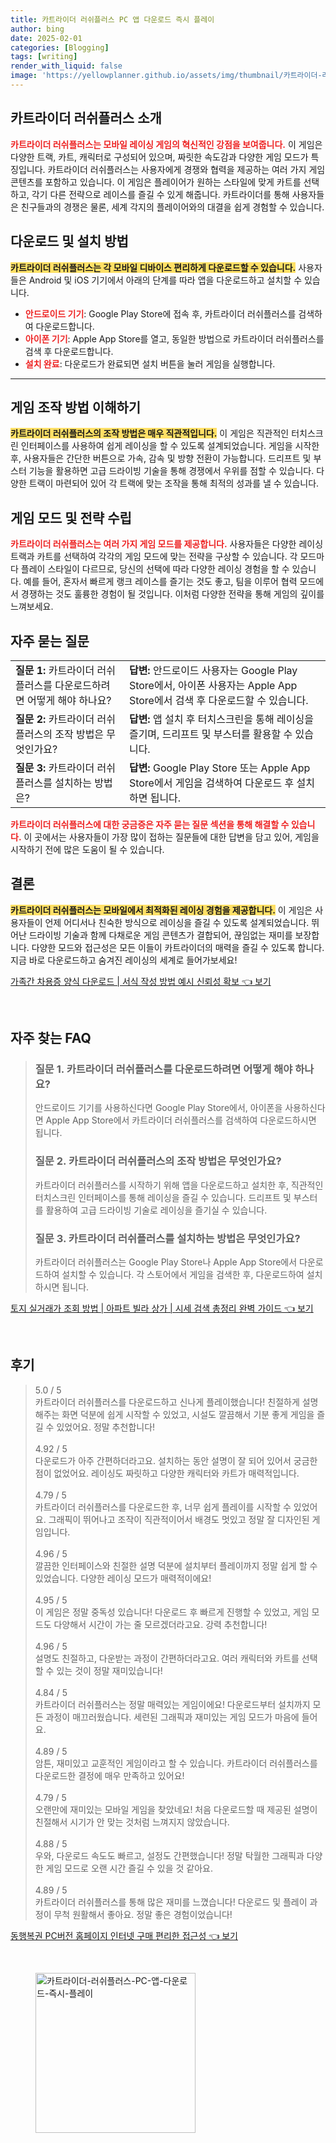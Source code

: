 ```yaml
---
title: 카트라이더 러쉬플러스 PC 앱 다운로드 즉시 플레이
author: bing
date: 2025-02-01
categories: [Blogging]
tags: [writing]
render_with_liquid: false
image: 'https://yellowplanner.github.io/assets/img/thumbnail/카트라이더-러쉬플러스-PC-앱-다운로드-즉시-플레이.webp'
---
```



<h2 id='카트라이더_러쉬플러스_소개'>카트라이더 러쉬플러스 소개</h2>

<p><b><span style="color: #ee2323;">카트라이더 러쉬플러스는 모바일 레이싱 게임의 혁신적인 강점을 보여줍니다.</span></b> 이 게임은 다양한 트랙, 카트, 캐릭터로 구성되어 있으며, 짜릿한 속도감과 다양한 게임 모드가 특징입니다. 카트라이더 러쉬플러스는 사용자에게 경쟁와 협력을 제공하는 여러 가지 게임 콘텐츠를 포함하고 있습니다. 이 게임은 플레이어가 원하는 스타일에 맞게 카트를 선택하고, 각기 다른 전략으로 레이스를 즐길 수 있게 해줍니다. 카트라이더를 통해 사용자들은 친구들과의 경쟁은 물론, 세계 각지의 플레이어와의 대결을 쉽게 경험할 수 있습니다.</p>

<h2 id='다운로드_및_설치'>다운로드 및 설치 방법</h2>

<p><b><span style="background-color: #ffe066;">카트라이더 러쉬플러스는 각 모바일 디바이스 편리하게 다운로드할 수 있습니다.</span></b> 사용자들은 Android 및 iOS 기기에서 아래의 단계를 따라 앱을 다운로드하고 설치할 수 있습니다.</p>

<ul>
    <li><b><span style="color: #ee2323;">안드로이드 기기</span></b>: Google Play Store에 접속 후, 카트라이더 러쉬플러스를 검색하여 다운로드합니다.</li>
    <li><b><span style="color: #ee2323;">아이폰 기기</span></b>: Apple App Store를 열고, 동일한 방법으로 카트라이더 러쉬플러스를 검색 후 다운로드합니다.</li>
    <li><b><span style="color: #ee2323;">설치 완료</span></b>: 다운로드가 완료되면 설치 버튼을 눌러 게임을 실행합니다.</li>
</ul>

<hr />

<h2 id='게임_조작_방법'>게임 조작 방법 이해하기</h2>

<p><b><span style="background-color: #ffe066;">카트라이더 러쉬플러스의 조작 방법은 매우 직관적입니다.</span></b> 이 게임은 직관적인 터치스크린 인터페이스를 사용하여 쉽게 레이싱을 할 수 있도록 설계되었습니다. 게임을 시작한 후, 사용자들은 간단한 버튼으로 가속, 감속 및 방향 전환이 가능합니다. 드리프트 및 부스터 기능을 활용하면 고급 드라이빙 기술을 통해 경쟁에서 우위를 점할 수 있습니다. 다양한 트랙이 마련되어 있어 각 트랙에 맞는 조작을 통해 최적의 성과를 낼 수 있습니다.</p>

<h2 id='게임_모드_및_전략'>게임 모드 및 전략 수립</h2>

<p><b><span style="color: #ee2323;">카트라이더 러쉬플러스는 여러 가지 게임 모드를 제공합니다.</span></b> 사용자들은 다양한 레이싱 트랙과 카트를 선택하여 각각의 게임 모드에 맞는 전략을 구상할 수 있습니다. 각 모드마다 플레이 스타일이 다르므로, 당신의 선택에 따라 다양한 레이싱 경험을 할 수 있습니다. 예를 들어, 혼자서 빠르게 랭크 레이스를 즐기는 것도 좋고, 팀을 이루어 협력 모드에서 경쟁하는 것도 훌륭한 경험이 될 것입니다. 이처럼 다양한 전략을 통해 게임의 깊이를 느껴보세요.</p>

<h2 id='자주_묻는_질문'>자주 묻는 질문</h2>

<table>
    <tr>
        <td><b>질문 1:</b> 카트라이더 러쉬플러스를 다운로드하려면 어떻게 해야 하나요?</td>
        <td><b>답변:</b> 안드로이드 사용자는 Google Play Store에서, 아이폰 사용자는 Apple App Store에서 검색 후 다운로드할 수 있습니다.</td>
    </tr>
    <tr>
        <td><b>질문 2:</b> 카트라이더 러쉬플러스의 조작 방법은 무엇인가요?</td>
        <td><b>답변:</b> 앱 설치 후 터치스크린을 통해 레이싱을 즐기며, 드리프트 및 부스터를 활용할 수 있습니다.</td>
    </tr>
    <tr>
        <td><b>질문 3:</b> 카트라이더 러쉬플러스를 설치하는 방법은?</td>
        <td><b>답변:</b> Google Play Store 또는 Apple App Store에서 게임을 검색하여 다운로드 후 설치하면 됩니다.</td>
    </tr>
</table>

<p><b><span style="color: #ee2323;">카트라이더 러쉬플러스에 대한 궁금증은 자주 묻는 질문 섹션을 통해 해결할 수 있습니다.</span></b> 이 곳에서는 사용자들이 가장 많이 접하는 질문들에 대한 답변을 담고 있어, 게임을 시작하기 전에 많은 도움이 될 수 있습니다.</p>

<h2 id='결론'>결론</h2>

<p><b><span style="background-color: #ffe066;">카트라이더 러쉬플러스는 모바일에서 최적화된 레이싱 경험을 제공합니다.</span></b> 이 게임은 사용자들이 언제 어디서나 친숙한 방식으로 레이싱을 즐길 수 있도록 설계되었습니다. 뛰어난 드라이빙 기술과 함께 다채로운 게임 콘텐츠가 결합되어, 끊임없는 재미를 보장합니다. 다양한 모드와 접근성은 모든 이들이 카트라이더의 매력을 즐길 수 있도록 합니다. 지금 바로 다운로드하고 숨겨진 레이싱의 세계로 들어가보세요!</p>


<p><a class="click-button" title="가족간 차용증 양식 다운로드 | 서식 작성 방법 예시 신뢰성 확보" href="https://yellowplanner.github.io/posts/%EA%B0%80%EC%A1%B1%EA%B0%84-%EC%B0%A8%EC%9A%A9%EC%A6%9D-%EC%96%91%EC%8B%9D-%EB%8B%A4%EC%9A%B4%EB%A1%9C%EB%93%9C-%EC%84%9C%EC%8B%9D-%EC%9E%91%EC%84%B1-%EB%B0%A9%EB%B2%95-%EC%98%88%EC%8B%9C-%EC%8B%A0%EB%A2%B0%EC%84%B1-%ED%99%95%EB%B3%B4/" rel="dofollow">가족간 차용증 양식 다운로드 | 서식 작성 방법 예시 신뢰성 확보 👈 보기</a></p><br>
<h2 id='자주_찾는_FAQ'>자주 찾는 FAQ</h2>
<div itemscope="" itemtype="https://schema.org/FAQPage"> 
<blockquote> 
<div itemscope="" itemprop="mainEntity" itemtype="https://schema.org/Question"> 
<h3 itemprop="name">질문 1. 카트라이더 러쉬플러스를 다운로드하려면 어떻게 해야 하나요?</h3> 
<div itemscope="" itemprop="acceptedAnswer" itemtype="https://schema.org/Answer"> 
<span itemprop="text"> 
<p>안드로이드 기기를 사용하신다면 Google Play Store에서, 아이폰을 사용하신다면 Apple App Store에서 카트라이더 러쉬플러스를 검색하여 다운로드하시면 됩니다.</p> 
</span> 
</div> 
</div> 

<div itemscope="" itemprop="mainEntity" itemtype="https://schema.org/Question"> 
<h3 itemprop="name">질문 2. 카트라이더 러쉬플러스의 조작 방법은 무엇인가요?</h3> 
<div itemscope="" itemprop="acceptedAnswer" itemtype="https://schema.org/Answer"> 
<span itemprop="text"> 
<p>카트라이더 러쉬플러스를 시작하기 위해 앱을 다운로드하고 설치한 후, 직관적인 터치스크린 인터페이스를 통해 레이싱을 즐길 수 있습니다. 드리프트 및 부스터를 활용하여 고급 드라이빙 기술로 레이싱을 즐기실 수 있습니다.</p> 
</span> 
</div> 
</div> 

<div itemscope="" itemprop="mainEntity" itemtype="https://schema.org/Question"> 
<h3 itemprop="name">질문 3. 카트라이더 러쉬플러스를 설치하는 방법은 무엇인가요?</h3> 
<div itemscope="" itemprop="acceptedAnswer" itemtype="https://schema.org/Answer"> 
<span itemprop="text"> 
<p>카트라이더 러쉬플러스는 Google Play Store나 Apple App Store에서 다운로드하여 설치할 수 있습니다. 각 스토어에서 게임을 검색한 후, 다운로드하여 설치하시면 됩니다.</p> 
</span> 
</div> 
</div> 
</blockquote> 
</div>
<p><a class="click-button" title="토지 실거래가 조회 방법 | 아파트 빌라 상가 | 시세 검색 총정리 완벽 가이드" href="https://yellowplanner.github.io/posts/%ED%86%A0%EC%A7%80-%EC%8B%A4%EA%B1%B0%EB%9E%98%EA%B0%80-%EC%A1%B0%ED%9A%8C-%EB%B0%A9%EB%B2%95-%EC%95%84%ED%8C%8C%ED%8A%B8-%EB%B9%8C%EB%9D%BC-%EC%83%81%EA%B0%80-%EC%8B%9C%EC%84%B8-%EA%B2%80%EC%83%89-%EC%B4%9D%EC%A0%95%EB%A6%AC-%EC%99%84%EB%B2%BD-%EA%B0%80%EC%9D%B4%EB%93%9C/" rel="dofollow">토지 실거래가 조회 방법 | 아파트 빌라 상가 | 시세 검색 총정리 완벽 가이드 👈 보기</a></p><br>
<h2 id='후기'>후기</h2>
<div itemscope itemtype="https://schema.org/Product">
  <blockquote>
  <div itemprop="review" itemscope itemtype="https://schema.org/Review">
      <div itemprop="reviewRating" itemscope itemtype="https://schema.org/Rating"> <span itemprop="ratingValue">5.0</span> / <span itemprop="bestRating">5</span> </div>
      <span itemprop="reviewBody">카트라이더 러쉬플러스를 다운로드하고 신나게 플레이했습니다! 친절하게 설명해주는 화면 덕분에 쉽게 시작할 수 있었고, 시설도 깔끔해서 기분 좋게 게임을 즐길 수 있었어요. 정말 추천합니다!</span>
  </div>
  <br>
  <div itemprop="review" itemscope itemtype="https://schema.org/Review">
      <div itemprop="reviewRating" itemscope itemtype="https://schema.org/Rating"> <span itemprop="ratingValue">4.92</span> / <span itemprop="bestRating">5</span> </div>
      <span itemprop="reviewBody">다운로드가 아주 간편하더라고요. 설치하는 동안 설명이 잘 되어 있어서 궁금한 점이 없었어요. 레이싱도 짜릿하고 다양한 캐릭터와 카트가 매력적입니다.</span>
  </div>
  <br>
  <div itemprop="review" itemscope itemtype="https://schema.org/Review">
      <div itemprop="reviewRating" itemscope itemtype="https://schema.org/Rating"> <span itemprop="ratingValue">4.79</span> / <span itemprop="bestRating">5</span> </div>
      <span itemprop="reviewBody">카트라이더 러쉬플러스를 다운로드한 후, 너무 쉽게 플레이를 시작할 수 있었어요. 그래픽이 뛰어나고 조작이 직관적이어서 배경도 멋있고 정말 잘 디자인된 게임입니다.</span>
  </div>
  <br>
  <div itemprop="review" itemscope itemtype="https://schema.org/Review">
      <div itemprop="reviewRating" itemscope itemtype="https://schema.org/Rating"> <span itemprop="ratingValue">4.96</span> / <span itemprop="bestRating">5</span> </div>
      <span itemprop="reviewBody">깔끔한 인터페이스와 친절한 설명 덕분에 설치부터 플레이까지 정말 쉽게 할 수 있었습니다. 다양한 레이싱 모드가 매력적이에요!</span>
  </div>
  <br>
  <div itemprop="review" itemscope itemtype="https://schema.org/Review">
      <div itemprop="reviewRating" itemscope itemtype="https://schema.org/Rating"> <span itemprop="ratingValue">4.95</span> / <span itemprop="bestRating">5</span> </div>
      <span itemprop="reviewBody">이 게임은 정말 중독성 있습니다! 다운로드 후 빠르게 진행할 수 있었고, 게임 모드도 다양해서 시간이 가는 줄 모르겠더라고요. 강력 추천합니다!</span>
  </div>
  <br>
  <div itemprop="review" itemscope itemtype="https://schema.org/Review">
      <div itemprop="reviewRating" itemscope itemtype="https://schema.org/Rating"> <span itemprop="ratingValue">4.96</span> / <span itemprop="bestRating">5</span> </div>
      <span itemprop="reviewBody">설명도 친절하고, 다운받는 과정이 간편하더라고요. 여러 캐릭터와 카트를 선택할 수 있는 것이 정말 재미있습니다!</span>
  </div>
  <br>
  <div itemprop="review" itemscope itemtype="https://schema.org/Review">
      <div itemprop="reviewRating" itemscope itemtype="https://schema.org/Rating"> <span itemprop="ratingValue">4.84</span> / <span itemprop="bestRating">5</span> </div>
      <span itemprop="reviewBody">카트라이더 러쉬플러스는 정말 매력있는 게임이에요! 다운로드부터 설치까지 모든 과정이 매끄러웠습니다. 세련된 그래픽과 재미있는 게임 모드가 마음에 들어요.</span>
  </div>
  <br>
  <div itemprop="review" itemscope itemtype="https://schema.org/Review">
      <div itemprop="reviewRating" itemscope itemtype="https://schema.org/Rating"> <span itemprop="ratingValue">4.89</span> / <span itemprop="bestRating">5</span> </div>
      <span itemprop="reviewBody">암튼, 재미있고 교훈적인 게임이라고 할 수 있습니다. 카트라이더 러쉬플러스를 다운로드한 결정에 매우 만족하고 있어요!</span>
  </div>
  <br>
  <div itemprop="review" itemscope itemtype="https://schema.org/Review">
      <div itemprop="reviewRating" itemscope itemtype="https://schema.org/Rating"> <span itemprop="ratingValue">4.79</span> / <span itemprop="bestRating">5</span> </div>
      <span itemprop="reviewBody">오랜만에 재미있는 모바일 게임을 찾았네요! 처음 다운로드할 때 제공된 설명이 친절해서 시기가 안 맞는 것처럼 느껴지지 않았습니다.</span>
  </div>
  <br>
  <div itemprop="review" itemscope itemtype="https://schema.org/Review">
      <div itemprop="reviewRating" itemscope itemtype="https://schema.org/Rating"> <span itemprop="ratingValue">4.88</span> / <span itemprop="bestRating">5</span> </div>
      <span itemprop="reviewBody">우와, 다운로드 속도도 빠르고, 설정도 간편했습니다! 정말 탁월한 그래픽과 다양한 게임 모드로 오랜 시간 즐길 수 있을 것 같아요.</span>
  </div>
  <br>
  <div itemprop="review" itemscope itemtype="https://schema.org/Review">
      <div itemprop="reviewRating" itemscope itemtype="https://schema.org/Rating"> <span itemprop="ratingValue">4.89</span> / <span itemprop="bestRating">5</span> </div>
      <span itemprop="reviewBody">카트라이더 러쉬플러스를 통해 많은 재미를 느꼈습니다! 다운로드 및 플레이 과정이 무척 원활해서 좋아요. 정말 좋은 경험이었습니다!</span>
  </div>
  </blockquote>
</div>
<p><a class="click-button" title="동행복권 PC버전 홈페이지 인터넷 구매 편리한 접근성" href="https://yellowplanner.github.io/posts/%EB%8F%99%ED%96%89%EB%B3%B5%EA%B6%8C-PC%EB%B2%84%EC%A0%84-%ED%99%88%ED%8E%98%EC%9D%B4%EC%A7%80-%EC%9D%B8%ED%84%B0%EB%84%B7-%EA%B5%AC%EB%A7%A4-%ED%8E%B8%EB%A6%AC%ED%95%9C-%EC%A0%91%EA%B7%BC%EC%84%B1/" rel="dofollow">동행복권 PC버전 홈페이지 인터넷 구매 편리한 접근성 👈 보기</a></p><br>
<figure class="image"><img src="https://yellowplanner.github.io/assets/img/thumbnail/카트라이더-러쉬플러스-PC-앱-다운로드-즉시-플레이.webp" alt="카트라이더-러쉬플러스-PC-앱-다운로드-즉시-플레이" width="256" height="256"></figure>